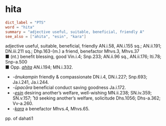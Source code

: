 # hita

``` toml
dict_label = "PTS"
word = "hita"
summary = "adjective useful, suitable, beneficial, friendly A"
see_also = ["ahita", "esin", "kara"]
```

adjective useful, suitable, beneficial, friendly AN.i.58, AN.i.155 sq.; AN.ii.191; DN.iii.211 sq.; Dhp.163\-(m.) a friend, benefactor Mhvs.3, Mhvs.37  
■ (nt.) benefit blessing, good Vin.i.4; Snp.233; AN.ii.96 sq., AN.ii.176; Iti.78; Snp\-a.500  
■ Opp. *[ahita](ahita.md)* AN.i.194; MN.i.332.

* *\-ānukampin* friendly & compassionate DN.i.4, DN.i.227; Snp.693; Ja.i.241, Ja.i.244.
* *\-ūpacāra* beneficial conduct saving goodness Ja.i.172.
* *\-[esin](esin.md)* desiring another’s welfare, well\-wishing MN.ii.238; SN.iv.359; SN.v.157; *˚tā* seeking another’s welfare, solicitude Dhs.1056; Dhs\-a.362; Vv\-a.260.
* *\-[kara](kara.md)* a benefactor Mhvs.4, Mhvs.65.

pp. of dahati1

